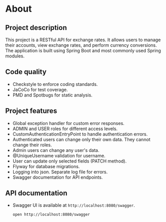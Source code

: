# About

## Project description

This project is a RESTful API for exchange rates. It allows users to manage their accounts, view exchange rates, and
perform currency conversions. The application is built using Spring Boot and most commonly used Spring modules.

## Code quality

- Checkstyle to enforce coding standards.
- JaCoCo for test coverage.
- PMD and Spotbugs for static analysis.

## Project features

- Global exception handler for custom error responses.
- ADMIN and USER roles for different access levels.
- CustomAuthenticationEntryPoint to handle authentication errors.
- Authenticated users can change only their own data. They cannot change their roles.
- Admin users can change any user's data.
- @UniqueUsername validation for username.
- User can update only selected fields (PATCH method).
- Flyway for database migrations.
- Logging into json. Separate log file for errors.
- Swagger documentation for API endpoints.

## API documentation
- Swagger UI is available at `http://localhost:8080/swagger`.
    ```bash
    open http://localhost:8080/swagger
    ```